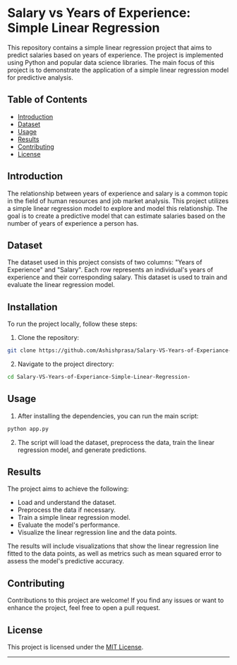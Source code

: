 # Salary vs Years of Experience: Simple Linear Regression

This repository contains a simple linear regression project that aims to predict salaries based on years of experience. The project is implemented using Python and popular data science libraries. The main focus of this project is to demonstrate the application of a simple linear regression model for predictive analysis.

## Table of Contents

- [Introduction](#introduction)
- [Dataset](#dataset)
- [Usage](#usage)
- [Results](#results)
- [Contributing](#contributing)
- [License](#license)

## Introduction

The relationship between years of experience and salary is a common topic in the field of human resources and job market analysis. This project utilizes a simple linear regression model to explore and model this relationship. The goal is to create a predictive model that can estimate salaries based on the number of years of experience a person has.

## Dataset

The dataset used in this project consists of two columns: "Years of Experience" and "Salary". Each row represents an individual's years of experience and their corresponding salary. This dataset is used to train and evaluate the linear regression model.

## Installation

To run the project locally, follow these steps:

1. Clone the repository:

```bash
git clone https://github.com/Ashishprasa/Salary-VS-Years-of-Experiance-Simple-Linear-Regression-.git
```

2. Navigate to the project directory:

```bash
cd Salary-VS-Years-of-Experiance-Simple-Linear-Regression-
```

## Usage

1. After installing the dependencies, you can run the main script:

```bash
python app.py
```

2. The script will load the dataset, preprocess the data, train the linear regression model, and generate predictions.

## Results

The project aims to achieve the following:

- Load and understand the dataset.
- Preprocess the data if necessary.
- Train a simple linear regression model.
- Evaluate the model's performance.
- Visualize the linear regression line and the data points.

The results will include visualizations that show the linear regression line fitted to the data points, as well as metrics such as mean squared error to assess the model's predictive accuracy.

## Contributing

Contributions to this project are welcome! If you find any issues or want to enhance the project, feel free to open a pull request.

## License

This project is licensed under the [MIT License](LICENSE).

---
